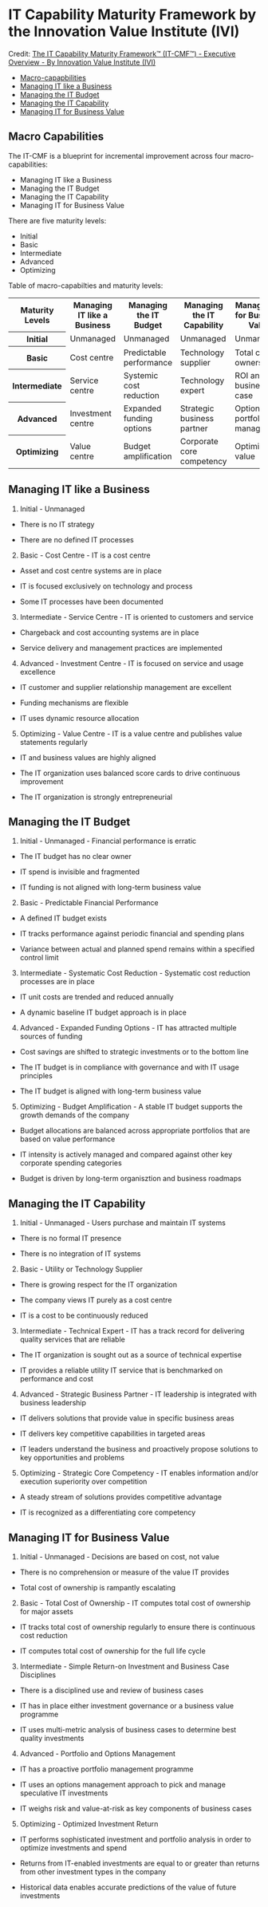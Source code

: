 # IT Capability Maturity Framework by the Innovation Value Institute (IVI)

Credit:  [The IT Capability Maturity Framework™ (IT-CMF™) - Executive Overview - By Innovation Value Institute (IVI)](
https://www.vanharen.net/Player/eKnowledge/execoverview_itcmf_web.pdf)

* [Macro-capapbilities](#macro-capabilities)
* [Managing IT like a Business](#managing-it-like-a-business)
* [Managing the IT Budget](#managing-the-it-budget)
* [Managing the IT Capability](#managing-the-it-capability)
* [Managing IT for Business Value](#managing-it-for-business-value)


<h2><a name="macro-capabilties">Macro Capabilities</a></h2>

The IT-CMF is a blueprint for incremental improvement across four macro-capabilities:

* Managing IT like a Business
* Managing the IT Budget
* Managing the IT Capability
* Managing IT for Business Value

There are five maturity levels:

* Initial
* Basic
* Intermediate
* Advanced
* Optimizing

Table of macro-capabilties and maturity levels:

<table>

<tr>
<th>Maturity Levels</th>
<th>Managing IT like a Business</th>
<th>Managing the IT Budget</th>
<th>Managing the IT Capability</th>
<th>Managing IT for Business Value</th>
</tr>

<tr>
<th>Initial</th>
<td>Unmanaged</td>
<td>Unmanaged</td>
<td>Unmanaged</td>
<td>Unmanaged</td>
</tr>

<tr>
<th>Basic</th>
<td>Cost centre</td>
<td>Predictable performance</td>
<td>Technology supplier</td>
<td>Total cost of ownership</td>
</tr>

<tr>
<th>Intermediate</th>
<td>Service centre</td>
<td>Systemic cost reduction</td>
<td>Technology expert</td>
<td>ROI and business case</td>
</tr>

<tr>
<th>Advanced</th>
<td>Investment centre</td>
<td>Expanded funding options</td>
<td>Strategic business partner</td>
<td>Options and portfolio management</td>
</tr>

<tr>
<th>Optimizing</th>
<td>Value centre</td>
<td>Budget amplification</td>
<td>Corporate core competency</td>
<td>Optimized value</td>
</tr>

</table>


<h2><a name="managing-it-like-a-business">Managing IT like a Business</a></h2>

1. Initial - Unmanaged 

  * There is no IT strategy

  * There are no defined IT processes

2. Basic - Cost Centre - IT is a cost centre

  * Asset and cost centre systems are in place

  * IT is focused exclusively on technology and process

  * Some IT processes have been documented

3. Intermediate - Service Centre - IT is oriented to customers and service

  * Chargeback and cost accounting systems are in place

  * Service delivery and management practices are implemented

4. Advanced - Investment Centre - IT is focused on service and usage excellence

  * IT customer and supplier relationship management are excellent

  * Funding mechanisms are flexible

  * IT uses dynamic resource allocation

5. Optimizing - Value Centre - IT is a value centre and publishes value statements regularly

  * IT and business values are highly aligned

  * The IT organization uses balanced score cards to drive continuous improvement

  * The IT organization is strongly entrepreneurial


<h2><a name="managing-the-it-budget">Managing the IT Budget</a></h2>

1. Initial - Unmanaged - Financial performance is erratic

  * The IT budget has no clear owner

  * IT spend is invisible and fragmented

  * IT funding is not aligned with long-term business value

2. Basic - Predictable Financial Performance

  * A defined IT budget exists

  * IT tracks performance against periodic financial and spending plans

  * Variance between actual and planned spend remains within a specified control limit

3. Intermediate - Systematic Cost Reduction - Systematic cost reduction processes are in place

  * IT unit costs are trended and reduced annually

  * A dynamic baseline IT budget approach is in place

4. Advanced - Expanded Funding Options - IT has attracted multiple sources of funding

  * Cost savings are shifted to strategic investments or to the bottom line

  * The IT budget is in compliance with governance and with IT usage principles
  
  * The IT budget is aligned with long-term business value

5. Optimizing - Budget Amplification - A stable IT budget supports the growth demands of the company

  * Budget allocations are balanced across appropriate portfolios that are based on value performance

  * IT intensity is actively managed and compared against other key corporate spending categories

  * Budget is driven by long-term organisztion and business roadmaps


<h2><a name="managing-the-it-capability">Managing the IT Capability</a></h2>

1. Initial - Unmanaged - Users purchase and maintain IT systems

  * There is no formal IT presence

  * There is no integration of IT systems

2. Basic - Utility or Technology Supplier

  * There is growing respect for the IT organization

  * The company views IT purely as a cost centre

  * IT is a cost to be continuously reduced

3. Intermediate - Technical Expert - IT has a track record for delivering quality services that are reliable

  * The IT organization is sought out as a source of technical expertise

  * IT provides a reliable utility IT service that is benchmarked on performance and cost

4. Advanced - Strategic Business Partner - IT leadership is integrated with business leadership

  * IT delivers solutions that provide value in specific business areas

  * IT delivers key competitive capabilities in targeted areas

  * IT leaders understand the business and proactively propose solutions to key opportunities and problems

5. Optimizing - Strategic Core Competency - IT enables information and/or execution superiority over competition

  * A steady stream of solutions provides competitive advantage

  * IT is recognized as a differentiating core competency


<h2><a name="managing-it-for-business-value">Managing IT for Business Value</a></h2>

1. Initial - Unmanaged - Decisions are based on cost, not value

  * There is no comprehension or measure of the value IT provides

  * Total cost of ownership is rampantly escalating

2. Basic - Total Cost of Ownership - IT computes total cost of ownership for major assets

  * IT tracks total cost of ownership regularly to ensure there is continuous cost reduction

  * IT computes total cost of ownership for the full life cycle

3. Intermediate - Simple Return-on Investment and Business Case Disciplines

  * There is a disciplined use and review of business cases

  * IT has in place either investment governance or a business value programme

  * IT uses multi-metric analysis of business cases to determine best quality investments

4. Advanced - Portfolio and Options Management

  * IT has a proactive portfolio management programme

  * IT uses an options management approach to pick and manage speculative IT investments

  * IT weighs risk and value-at-risk as key components of business cases

5. Optimizing - Optimized Investment Return

  * IT performs sophisticated investment and portfolio analysis in order to optimize investments and spend

  * Returns from IT-enabled investments are equal to or greater than returns from other investment types in the company

  * Historical data enables accurate predictions of the value of future investments

